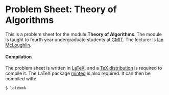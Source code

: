 # Problem Sheet: Theory of Algorithms

This is a problem sheet for the module **Theory of Algorithms**.
The module is taught to fourth year undergraduate students at [GMIT](http://www.gmit.ie).
The lecturer is [Ian McLoughlin](https://ianmcloughlin.github.io).

#### Compilation
The problem sheet is written in [LaTeX](https://www.latex-project.org/), and a [TeX distribution](https://www.tug.org/texlive/) is required to compile it.
The LaTeX package [minted](https://github.com/gpoore/minted) is also required.
It can then be compiled with:
```bash
$ latexmk
```
